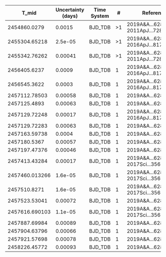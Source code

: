 |T_mid|Uncertainty (days)           |Time System|#                                            |Reference                               |
|-----|-----------------------------|-----------|---------------------------------------------|----------------------------------------|
|2454860.0279|0.0015                       |BJD_TDB    |>1                                           |2019A&A...628A.116V; 2011ApJ...728..138H|
|2455304.65218|2.5e-05                      |BJD_TDB    |>1                                           |2019A&A...628A.116V; 2016ApJ...817..141S|
|2455342.76262|0.00041                      |BJD_TDB    |>1                                           |2019A&A...628A.116V; 2011ApJ...728..138H|
|2456405.6237|0.0009                       |BJD_TDB    |1                                            |2019A&A...628A.116V; 2016ApJ...817..141S|
|2456545.3622|0.0003                       |BJD_TDB    |1                                            |2019A&A...628A.116V; 2016ApJ...817..141S|
|2457112.78503|0.00058                      |BJD_TDB    |1                                            |2019A&A...628A.116V                     |
|2457125.4893|0.00063                      |BJD_TDB    |1                                            |2019A&A...628A.116V                     |
|2457129.72248|0.00017                      |BJD_TDB    |1                                            |2019A&A...628A.116V; 2016ApJ...817..141S|
|2457129.72283|0.00063                      |BJD_TDB    |1                                            |2019A&A...628A.116V                     |
|2457163.59738|0.0004                       |BJD_TDB    |1                                            |2019A&A...628A.116V                     |
|2457180.5367|0.00057                      |BJD_TDB    |1                                            |2019A&A...628A.116V                     |
|2457197.47376|0.00046                      |BJD_TDB    |1                                            |2019A&A...628A.116V                     |
|2457413.43284|0.00017                      |BJD_TDB    |1                                            |2019A&A...628A.116V; 2017Sci...356..628W|
|2457460.013266|1.6e-05                      |BJD_TDB    |1                                            |2019A&A...628A.116V; 2017Sci...356..628W|
|2457510.8271|1.6e-05                      |BJD_TDB    |1                                            |2019A&A...628A.116V; 2017Sci...356..628W|
|2457523.53041|0.00072                      |BJD_TDB    |1                                            |2019A&A...628A.116V                     |
|2457616.690103|1.1e-05                      |BJD_TDB    |1                                            |2019A&A...628A.116V; 2017Sci...356..628W|
|2457887.69984|0.00089                      |BJD_TDB    |1                                            |2019A&A...628A.116V                     |
|2457904.63796|0.00066                      |BJD_TDB    |1                                            |2019A&A...628A.116V                     |
|2457921.57698|0.00078                      |BJD_TDB    |1                                            |2019A&A...628A.116V                     |
|2458226.45772|0.00093                      |BJD_TDB    |1                                            |2019A&A...628A.116V                     |
